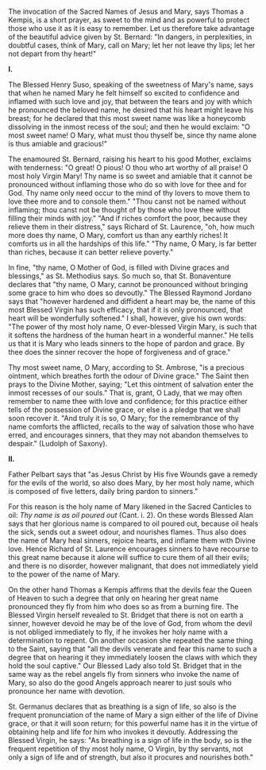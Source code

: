 
The invocation of the Sacred Names of Jesus and Mary, says Thomas a Kempis, is a short prayer, as sweet to the mind and as powerful to protect those who use it as it is easy to remember. Let us therefore take advantage of the beautiful advice given by St. Bernard: \"In dangers, in perplexities, in doubtful cases, think of Mary, call on Mary; let her not leave thy lips; let her not depart from thy heart!\"

**I\.**

The Blessed Henry Suso, speaking of the sweetness of Mary\'s name, says that when he named Mary he felt himself so excited to confidence and inflamed with such love and joy, that between the tears and joy with which he pronounced the beloved name, he desired that his heart might leave his breast; for he declared that this most sweet name was like a honeycomb dissolving in the inmost recess of the soul; and then he would exclaim: \"O most sweet name! O Mary, what must thou thyself be, since thy name alone is thus amiable and gracious!\"

The enamoured St. Bernard, raising his heart to his good Mother, exclaims with tenderness: \"O great! O pious! O thou who art worthy of all praise! O most holy Virgin Mary! Thy name is so sweet and amiable that it cannot be pronounced without inflaming those who do so with love for thee and for God. Thy name only need occur to the mind of thy lovers to move them to love thee more and to console them.\" \"Thou canst not be named without inflaming; thou canst not be thought of by those who love thee without filling their minds with joy.\" \"And if riches comfort the poor, because they relieve them in their distress,\" says Richard of St. Laurence, \"oh, how much more does thy name, O Mary, comfort us than any earthly riches! It comforts us in all the hardships of this life.\" \"Thy name, O Mary, is far better than riches, because it can better relieve poverty.\"

In fine, \"thy name, O Mother of God, is filled with Divine graces and blessings,\" as St. Methodius says. So much so, that St. Bonaventure declares that \"thy name, O Mary, cannot be pronounced without bringing some grace to him who does so devoutly.\" The Blessed Raymond Jordano says that \"however hardened and diffident a heart may be, the name of this most Blessed Virgin has such efficacy, that if it is only pronounced, that heart will be wonderfully softened.\" I shall, however, give his own words: \"The power of thy most holy name, O ever-blessed Virgin Mary, is such that it softens the hardness of the human heart in a wonderful manner.\" He tells us that it is Mary who leads sinners to the hope of pardon and grace. By thee does the sinner recover the hope of forgiveness and of grace.\"

Thy most sweet name, O Mary, according to St. Ambrose, \"is a precious ointment, which breathes forth the odour of Divine grace.\" The Saint then prays to the Divine Mother, saying; \"Let this ointment of salvation enter the inmost recesses of our souls.\" That is, grant, O Lady, that we may often remember to name thee with love and confidence; for this practice either tells of the possession of Divine grace, or else is a pledge that we shall soon recover it. \"And truly it is so, O Mary; for the remembrance of thy name comforts the afflicted, recalls to the way of salvation those who have erred, and encourages sinners, that they may not abandon themselves to despair.\" (Ludolph of Saxony).

**II\.**

Father Pelbart says that \"as Jesus Christ by His five Wounds gave a remedy for the evils of the world, so also does Mary, by her most holy name, which is composed of five letters, daily bring pardon to sinners.\"

For this reason is the holy name of Mary likened in the Sacred Canticles to oil: *Thy name is as oil poured out* (Cant. i. 2). On these words Blessed Alan says that her glorious name is compared to oil poured out, because oil heals the sick, sends out a sweet odour, and nourishes flames. Thus also does the name of Mary heal sinners, rejoice hearts, and inflame them with Divine love. Hence Richard of St. Laurence encourages sinners to have recourse to this great name because it alone will suffice to cure them of all their evils; and there is no disorder, however malignant, that does not immediately yield to the power of the name of Mary.

On the other hand Thomas a Kempis affirms that the devils fear the Queen of Heaven to such a degree that only on hearing her great name pronounced they fly from him who does so as from a burning fire. The Blessed Virgin herself revealed to St. Bridget that there is not on earth a sinner, however devoid he may be of the love of God, from whom the devil is not obliged immediately to fly, if he invokes her holy name with a determination to repent. On another occasion she repeated the same thing to the Saint, saying that \"all the devils venerate and fear this name to such a degree that on hearing it they immediately loosen the claws with which they hold the soul captive.\" Our Blessed Lady also told St. Bridget that in the same way as the rebel angels fly from sinners who invoke the name of Mary, so also do the good Angels approach nearer to just souls who pronounce her name with devotion.

St. Germanus declares that as breathing is a sign of life, so also is the frequent pronunciation of the name of Mary a sign either of the life of Divine grace, or that it will soon return; for this powerful name has it in the virtue of obtaining help and life for him who invokes it devoutly. Addressing the Blessed Virgin, he says: \"As breathing is a sign of life in the body, so is the frequent repetition of thy most holy name, O Virgin, by thy servants, not only a sign of life and of strength, but also it procures and nourishes both.\"

